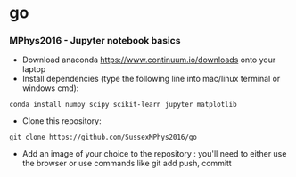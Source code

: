 # go
### MPhys2016 - Jupyter notebook basics

   * Download anaconda https://www.continuum.io/downloads onto your laptop
   * Install dependencies (type the following line into mac/linux terminal or windows cmd):
```
conda install numpy scipy scikit-learn jupyter matplotlib
```
   * Clone this repository:
```
git clone https://github.com/SussexMPhys2016/go
```
   * Add an image of your choice to the repository : you'll need to either use the browser or use commands like git add push, committ
   
